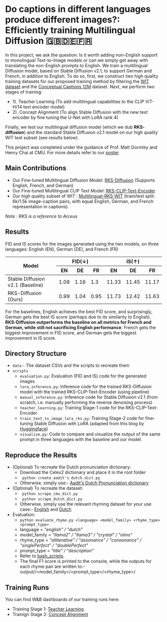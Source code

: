 # Do captions in different languages produce different images?: Efficiently training Multilingual Diffusion 🇬🇧🇩🇪🇫🇷

In this project, we ask the question: Is it worth adding non-English support to monolingual Text-to-Image models or can we simply get away with translating the non-English prompts to English. We train a multilingual Diffusion model, based on Stable Diffusion v2.1, to support German and French, in addition to English. To do so, first, we construct two high quality training datasets for our proposed training method by filtering the [WIT dataset](https://github.com/google-research-datasets/wit) and the [Conceptual Captions 12M](https://ai.google.com/research/ConceptualCaptions/) dataset. Next, we perform two stages of training: 
* 1). Teacher Learning (To add multilingual capabilities to the CLIP ViT-H/14 text encoder model)
* 2). Concept Alignment (To align Stable Diffusion with the new text encoder by fine tuning the U-Net with LoRA rank 4)

Finally, we test our multilingual diffusion model (which we dub **RKS-diffusion**) and the standard Stable Diffusion v2.1 model on our high quality WIT test subset (see results below).
  
This project was completed under the guidance of Prof. Matt Gormley and Henry Chai at CMU. For more details refer to our [poster](https://github.com/Aadit3003/llm-rhyme/blob/85faec464d38443517b90497e032cf2f9bb28e9a/report.pdf)

## **Main Contributions**
* Our Fine-tuned Multilingual Diffusion Model: [RKS-Diffusion](https://huggingface.co/AaditD/rks-diffusion) (Supports English, French, and German)
* Our Fine-tuned Multilingual CLIP Text Model: [RKS-CLIP-Text-Encoder](AaditD/rks-clip-text-encoder)
* Our high quality subset of WIT :  [Multilingual-RKS-WIT](AaditD/multilingual_rks) (train/test split: 6k/1.5k image-caption pairs, with equal English, German, and French representation in captions).

_Note : RKS is a reference to Arceus_
## **Results**
FID and IS scores for the images generated using the two models, on three languages: English (EN), German (DE), and French (FR)

<table class="tg"><thead>
  <tr>
    <th class="tg-0pky" rowspan="2"><span style="font-weight:bold">Model</span></th>
    <th class="tg-c3ow" colspan="3"><span style="font-weight:bold">FID(↓)</span></th>
    <th class="tg-c3ow" colspan="3"><span style="font-weight:bold">IS(↑)</span></th>
  </tr>
  <tr>
    <th class="tg-c3ow">EN</th>
    <th class="tg-c3ow">DE</th>
    <th class="tg-c3ow">FR</th>
    <th class="tg-c3ow">EN</th>
    <th class="tg-c3ow">DE</th>
    <th class="tg-c3ow">FR</th>
  </tr></thead>
<tbody>
  <tr>
    <td class="tg-0pky">Stable Diffusion v2.1 (Baseline)</td>
    <td class="tg-6ic8">1.08</td>
    <td class="tg-dvpl">1.16</td>
    <td class="tg-dvpl">1.3</td>
    <td class="tg-dvpl">11.33</td>
    <td class="tg-6ic8">11.45</td>
    <td class="tg-dvpl">11.17</td>
  </tr>
  <tr>
    <td class="tg-0pky">RKS-Diffusion (Ours)</td>
    <td class="tg-dvpl">0.99</td>
    <td class="tg-dvpl">1.04</td>
    <td class="tg-6ic8">0.95</td>
    <td class="tg-dvpl">11.73</td>
    <td class="tg-6ic8">12.42</td>
    <td class="tg-dvpl">11.63</td>
  </tr>
</tbody></table>

For the baselines, English achieves the best FID score, and surprisingly, German gets the best IS score (perhaps due to its similarity to English). **RKS-Diffusion outperforms the baseline on all metrics for French and German, while still not sacrificing English performance**. French gets the biggest improvement in FID score, and German gets the biggest improvement in IS score.

## Directory Structure
* ```data``` - The dataset CSVs and the scripts to recreate them
* ```scripts```
    * ```evaluation.py```: Evaluation (FID and IS) code for the generated images
    * ```lora_inference.py```: Inference code for the trained RKS-Diffusion model with the trained RKS-CLIP-Text-Encoder (using pipeline)
    * ```manual_inference.py```: Inference code for Stable Diffusion v2.1 (from scratch, i.e. manually performing the reverse denoising process) 
    * ```teacher_learning.py```: Training Stage-1 code for the RKS-CLIP-Text-Encoder
    * ```train_text_to_image_lora_rks.py```: Training Stage-2 code for fine-tuning Stable Diffusion with LoRA (adapted from this blog by [Huggingface](https://huggingface.co/blog/lora))
    * ```visualize.py```: Code to compare and visualize the output of the same prompt in three languages with the baseline and our model.

## Reproduce the Results

* (Optional) To recreate the Dutch pronunciation dictionary:
    * Download the Celex2 dictionary and place it in the root folder
    * ``` python create_aadit's_dutch_dict.py```
    * Otherwise, simply use:- [Aadit's Dutch Pronunciation dictionary](https://github.com/Aadit3003/llm-rhyme/blob/85faec464d38443517b90497e032cf2f9bb28e9a/aadit's-dutch-dict)
* (Optional) To recreate the dataset:
    *  ``` python scrape_cmu_dict.py```
    *  ``` python scrape_dutch_dict.py```
    *  Otherwise, simply use the relevant rhyming dataset for your use case:- [English](https://github.com/Aadit3003/llm-rhyme/tree/85faec464d38443517b90497e032cf2f9bb28e9a/data/english) and [Dutch](https://github.com/Aadit3003/llm-rhyme/tree/85faec464d38443517b90497e032cf2f9bb28e9a/data/dutch)
* Evaluation:
    * ``` python evaluate_rhyme.py <language> <model_family> <rhyme_type> <prompt_type> ```
    *  language = _"english" / "dutch"_
    *  model_family = _"llama2" / "llama3" / "crystal" / "olmo"_
    *  rhyme_type = _"alliterative" / "assonance" / "consonance" / "singlePerfect" / "doublePerfect"_
    *  prompt_type = _"title" / "description"_
    * Refer to [bash_scripts](https://github.com/Aadit3003/llm-rhyme/tree/51dde68e3a068d624a5f32fa3477ee26e8aad44d/bash_scripts).
    * The final F1 score is printed to the console, while the outputs for each rhyme pair are written to:- output/<language>/<model_family>/<prompt_type>/<rhyme_type>/

## Training Runs
You can find W&B dashboards of our training runs here:
* Training Stage 1: [Teacher Learning](https://wandb.ai/aadit/Gen-AI-Multilingual-TTI/runs/0p2fhqio/overview)
* Trainign Stage 2: [Concept Alignment](https://wandb.ai/aadit/text2image-fine-tune/runs/1nkio8i8?nw=nwuseraaditd)


